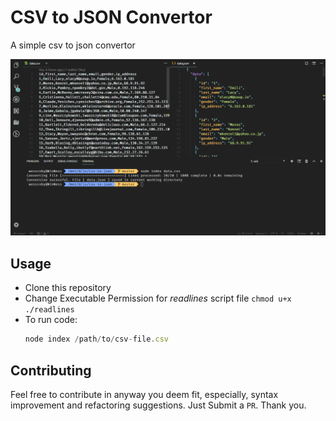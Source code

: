 # CSV to JSON Convertor
A simple csv to json convertor

![Preview](./preview.png)

## Usage
-   Clone this repository
-   Change Executable Permission for *readlines* script file `chmod u+x ./readlines`
-   To run code:
    ```js
    node index /path/to/csv-file.csv
    ```

## Contributing
Feel free to contribute in anyway you deem fit, especially, syntax improvement and refactoring suggestions. Just Submit a `PR`. Thank you.
